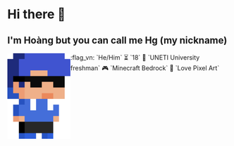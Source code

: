 # Hi there 👋
## I'm Hoàng but you can call me Hg (my nickname)

<style>
	.box {
		display: flex;
	}
</style>

<div class="box">
	<img src="img/hg_pixel.png" style="height: 50%; width: 50%;">
	<div>
		:flag_vn: `He/Him`
		⏳ `18`
		🧠 `UNETI University freshman`
		🎮 `Minecraft Bedrock`
		💙 `Love Pixel Art`
	</div>
</div>


<!-- Headings
# The largest heading
## The second largest heading
###### The smallest heading

Styling text
Bold	** ** or __ __
Italic	* * or _ _
Strikethrough	~~ ~~
Bold and nested italic	** ** and _ _
All bold and italic	*** ***

Quoting text
> Text that is a quote

Quoting code
`git status`
```
git status
git add
git commit
```

Links
[GitHub Pages](https://pages.github.com/)

Images
![This is an image](https://myoctocat.com/assets/images/base-octocat.svg)

Lists
- or *
- George Washington
- John Adams
- Thomas Jefferson
1. James Madison
2. James Monroe
3. John Quincy Adams

Nested Lists
- or *
1. First list item
	- First nested list item
		- Second nested list item

Task lists
- [x] #739
- [ ] https://github.com/octo-org/octo-repo/issues/740
- [ ] Add delight to the experience when all tasks are complete :tada:
- [ ] \(Optional) Open a followup issue

Mentioning people and teams
@

Footnotes
Here is a simple footnote[^1].
A footnote can also have multiple lines[^2].  
You can also use words, to fit your writing style more closely[^note].
[^1]: My reference.
[^2]: Every new line should be prefixed with 2 spaces.  
	This allows you to have a footnote with multiple lines.
[^note]:
	Named footnotes will still render with numbers instead of the text but allow easier identification and linking.  
	This footnote also has been made with a different syntax using 4 spaces for new lines.

Ignoring Markdown formatting
Let's rename \*our-new-project\* to \*our-old-project\*. -->